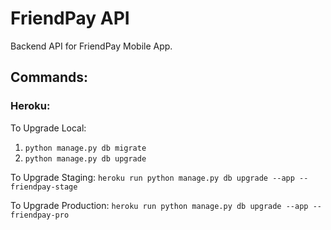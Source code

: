 # FriendPay API
Backend API for FriendPay Mobile App.



## Commands:
### Heroku:
To Upgrade Local:
   1) `python manage.py db migrate`
   2) `python manage.py db upgrade`
    


To Upgrade Staging:
    `heroku run python manage.py db upgrade --app --friendpay-stage`

To Upgrade Production:
    `heroku run python manage.py db upgrade --app --friendpay-pro`


